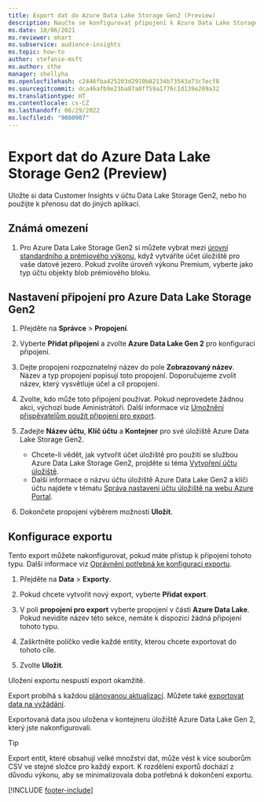 ```yaml
---
title: Export dat do Azure Data Lake Storage Gen2 (Preview)
description: Naučte se konfigurovat připojení k Azure Data Lake Storage Gen2.
ms.date: 10/06/2021
ms.reviewer: mhart
ms.subservice: audience-insights
ms.topic: how-to
author: stefanie-msft
ms.author: sthe
manager: shellyha
ms.openlocfilehash: c2446fba425203d2910b82134b73543a73c7ecf8
ms.sourcegitcommit: dca46afb9e23ba87a0ff59a1776c1d139e209a32
ms.translationtype: HT
ms.contentlocale: cs-CZ
ms.lasthandoff: 06/29/2022
ms.locfileid: "9080907"
---
```

# <a name="export-data-to-azure-data-lake-storage-gen2-preview"></a>Export dat do Azure Data Lake Storage Gen2 (Preview)

Uložte si data Customer Insights v účtu Data Lake Storage Gen2, nebo ho použijte k přenosu dat do jiných aplikací.

## <a name="known-limitations"></a>Známá omezení

1. Pro Azure Data Lake Storage Gen2 si můžete vybrat mezi [úrovní standardního a prémiového výkonu](/azure/storage/blobs/create-data-lake-storage-account), když vytváříte účet úložiště pro vaše datové jezero. Pokud zvolíte úroveň výkonu Premium, vyberte jako typ účtu objekty blob prémiového bloku.

## <a name="set-up-the-connection-to-azure-data-lake-storage-gen2"></a>Nastavení připojení pro Azure Data Lake Storage Gen2

1. Přejděte na **Správce** > **Propojení**.

1. Vyberte **Přidat připojení** a zvolte **Azure Data Lake Gen 2** pro konfiguraci připojení.

1. Dejte propojení rozpoznatelný název do pole **Zobrazovaný název**. Název a typ propojení popisují toto propojení. Doporučujeme zvolit název, který vysvětluje účel a cíl propojení.

1. Zvolte, kdo může toto připojení používat. Pokud neprovedete žádnou akci, výchozí bude Aministrátoři. Další informace viz [Umožnění přispěvatelům použít připojení pro export](connections.md#allow-contributors-to-use-a-connection-for-exports).

1. Zadejte **Název účtu**, **Klíč účtu** a **Kontejner** pro své úložiště Azure Data Lake Storage Gen2.
    - Chcete-li vědět, jak vytvořit účet úložiště pro použití se službou Azure Data Lake Storage Gen2, projděte si téma [Vytvoření účtu úložiště](/azure/storage/blobs/create-data-lake-storage-account). 
    - Další informace o názvu účtu úložiště Azure Data Lake Gen2 a klíči účtu najdete v tématu [Správa nastavení účtu úložiště na webu Azure Portal](/azure/storage/common/storage-account-manage).

1. Dokončete propojení výběrem možnosti **Uložit**.

## <a name="configure-an-export"></a>Konfigurace exportu

Tento export můžete nakonfigurovat, pokud máte přístup k připojení tohoto typu. Další informace viz [Oprávnění potřebná ke konfiguraci exportu](export-destinations.md#set-up-a-new-export).

1. Přejděte na **Data** > **Exporty**.

1. Pokud chcete vytvořit nový export, vyberte **Přidat export**.

1. V poli **propojení pro export** vyberte propojení v části **Azure Data Lake**. Pokud nevidíte název této sekce, nemáte k dispozici žádná připojení tohoto typu.

1. Zaškrtněte políčko vedle každé entity, kterou chcete exportovat do tohoto cíle.

1. Zvolte **Uložit**.

Uložení exportu nespustí export okamžitě.

Export probíhá s každou [plánovanou aktualizací](system.md#schedule-tab).
Můžete také [exportovat data na vyžádání](export-destinations.md#run-exports-on-demand).

Exportovaná data jsou uložena v kontejneru úložiště Azure Data Lake Gen 2, který jste nakonfigurovali.

> [!TIP]
> Export entit, které obsahují velké množství dat, může vést k více souborům CSV ve stejné složce pro každý export. K rozdělení exportů dochází z důvodu výkonu, aby se minimalizovala doba potřebná k dokončení exportu.

[!INCLUDE [footer-include](includes/footer-banner.md)]
